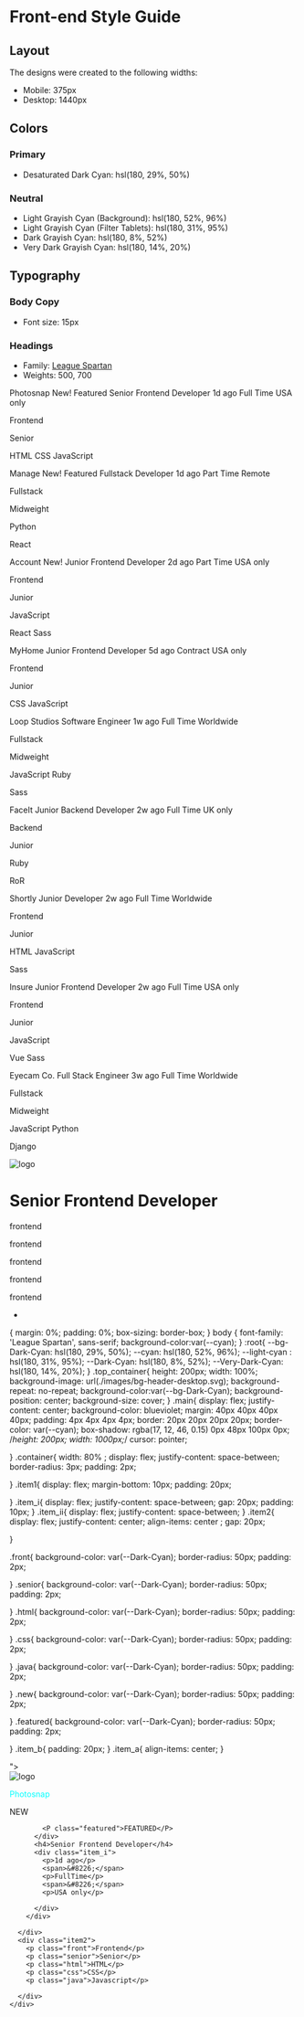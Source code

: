 # Front-end Style Guide

## Layout

The designs were created to the following widths:

- Mobile: 375px
- Desktop: 1440px

## Colors

### Primary

- Desaturated Dark Cyan: hsl(180, 29%, 50%)

### Neutral

- Light Grayish Cyan (Background): hsl(180, 52%, 96%)
- Light Grayish Cyan (Filter Tablets): hsl(180, 31%, 95%)
- Dark Grayish Cyan: hsl(180, 8%, 52%)
- Very Dark Grayish Cyan: hsl(180, 14%, 20%)

## Typography

### Body Copy

- Font size: 15px

### Headings

- Family: [League Spartan](https://fonts.google.com/specimen/League+Spartan)
- Weights: 500, 700
<!-- Item Start -->
  Photosnap
  New!
  Featured
  Senior Frontend Developer
  1d ago
  Full Time
  USA only
  <!-- Role -->
  Frontend
  <!-- Level -->
  Senior
  <!-- Languages -->
  HTML
  CSS
  JavaScript
  <!-- Item End -->

  <!-- Item Start -->
  Manage
  New!
  Featured
  Fullstack Developer
  1d ago
  Part Time
  Remote
  <!-- Role -->
  Fullstack
  <!-- Level -->
  Midweight
  <!-- Languages -->
  Python
  <!-- Tools -->
  React
  <!-- Item End -->

  <!-- Item Start -->
  Account
  New!
  Junior Frontend Developer
  2d ago
  Part Time
  USA only
  <!-- Role -->
  Frontend
  <!-- Level -->
  Junior
  <!-- Languages -->
  JavaScript
  <!-- Tools -->
  React
  Sass
  <!-- Item End -->

  <!-- Item Start -->
  MyHome
  Junior Frontend Developer
  5d ago
  Contract
  USA only
  <!-- Role -->
  Frontend
  <!-- Level -->
  Junior
  <!-- Languages -->
  CSS
  JavaScript
  <!-- Item End -->

  <!-- Item Start -->
  Loop Studios
  Software Engineer
  1w ago
  Full Time
  Worldwide
  <!-- Role -->
  Fullstack
  <!-- Level -->
  Midweight
  <!-- Languages -->
  JavaScript
  Ruby
  <!-- Tools -->
  Sass
  <!-- Item End -->

  <!-- Item Start -->
  FaceIt
  Junior Backend Developer
  2w ago
  Full Time
  UK only
  <!-- Role -->
  Backend
  <!-- Level -->
  Junior
  <!-- Languages -->
  Ruby
  <!-- Tools -->
  RoR
  <!-- Item End -->

  <!-- Item Start -->
  Shortly
  Junior Developer
  2w ago
  Full Time
  Worldwide
  <!-- Role -->
  Frontend
  <!-- Level -->
  Junior
  <!-- Languages -->
  HTML
  JavaScript
  <!-- Tools -->
  Sass
  <!-- Item End -->

  <!-- Item Start -->
  Insure
  Junior Frontend Developer
  2w ago
  Full Time
  USA only
  <!-- Role -->
  Frontend
  <!-- Level -->
   Junior
  <!-- Languages -->
  JavaScript
  <!-- Tools -->
  Vue
  Sass
  <!-- Item End -->

  <!-- Item Start -->
  Eyecam Co.
  Full Stack Engineer
  3w ago
  Full Time
  Worldwide
  <!-- Role -->
  Fullstack
  <!-- Level -->
  Midweight
  <!-- Languages -->
  JavaScript
  Python
  <!-- Tools -->
  Django
  <!-- Item End -->





   <div class="bottom_container"> 
    <div> 
      <div>
      <div>
      <img src="./images/photosnap.svg" alt="logo" srcset="">
    </div>
    <div>
      <h1>Senior Frontend Developer</h1>
    </div>
  </div>
  <div class="front_end">
    <p>frontend</p>
    <p>frontend</p>
    <p>frontend</p>
    <p>frontend</p>
    <p>frontend</p>
  </div>
</div>
</div>  






*
{
    margin: 0%;
    padding: 0%;
    box-sizing: border-box;
}
body
{
 font-family: 'League Spartan', sans-serif;
 background-color:var(--cyan);
}
:root{
    --bg-Dark-Cyan: hsl(180, 29%, 50%);
    --cyan: hsl(180, 52%, 96%);
    --light-cyan : hsl(180, 31%, 95%);
    --Dark-Cyan: hsl(180, 8%, 52%);
    --Very-Dark-Cyan: hsl(180, 14%, 20%);
}
.top_container{
height: 200px;
width: 100%;
background-image: url(./images/bg-header-desktop.svg);
background-repeat: no-repeat;
background-color:var(--bg-Dark-Cyan);
background-position: center;
background-size: cover;
}
.main{
    display: flex;
    justify-content: center;
    background-color: blueviolet;
    margin: 40px 40px 40px 40px;
    padding: 4px 4px 4px 4px;
    border: 20px 20px 20px 20px;
    border-color: var(--cyan);
	box-shadow: rgba(17, 12, 46, 0.15) 0px 48px 100px 0px;
    /*height: 200px;
    width: 1000px;*/
    cursor: pointer;
    
}
.container{
    width: 80%  ;
    display: flex;
    justify-content: space-between;
    border-radius: 3px;
    padding: 2px;
    
    

}
.item1{
    display: flex;
    margin-bottom: 10px;
    padding: 20px;
   
}
.item_i{
    display: flex;
    justify-content: space-between;
    gap: 20px;
    padding: 10px;
}
.item_ii{
    display: flex;
    justify-content: space-between;
}
.item2{
    display: flex;
    justify-content: center;
    align-items: center ;
    gap: 20px;
    
}

.front{
    background-color: var(--Dark-Cyan);
    border-radius: 50px;
    padding: 2px;
    
}
.senior{
    background-color: var(--Dark-Cyan);
    border-radius: 50px;
    padding: 2px;
    
}
.html{
    background-color: var(--Dark-Cyan);
    border-radius: 50px;
    padding: 2px;
    
}
.css{
    background-color: var(--Dark-Cyan);
    border-radius: 50px;
    padding: 2px;
    
}
.java{
    background-color: var(--Dark-Cyan);
    border-radius: 50px;
    padding: 2px;
    
}
.new{
    background-color: var(--Dark-Cyan);
    border-radius: 50px;
    padding: 2px;
    
}
.featured{
    background-color: var(--Dark-Cyan);
    border-radius: 50px;
    padding: 2px;
    
}
.item_b{
    padding: 20px;
}
.item_a{
    align-items: center;
}




<!DOCTYPE html>
<html lang="en">

<head>
  <meta charset="UTF-8">
  <meta name="viewport" content="width=device-width, initial-scale=1.0">
  <!-- displays site properly  based on user's device -->

  <link rel="icon" type="imag e/png" sizes="32x32" href="./images/favicon-32x32.png">

  <title>Frontend Mentor | Job Listings</title>
  <link rel="stylesheet" href="style.css">

  <link rel="stylesheet" href="<link rel=" preconnect" href="https://fonts.googleapis.com">
  <link rel="preconnect" href="https://fonts.gstatic.com" crossorigin>
  <link href="https://fonts.googleapis.com/css2?family=League+Spartan:wght@500&display=swap" rel="stylesheet">">
</head>

<body>
  <div class="top_container"></div>

  <div class="main">
    <div class="container">
      <div class="item1">
        <div class="item_a">
          <img src="./images/photosnap.svg" alt="logo">
        </div>
        <div class="item_b">
          <div class="item_i">
            <p style="color:aqua">Photosnap</p>
            <p class="new">NEW</p>

            <P class="featured">FEATURED</P>
          </div>
          <h4>Senior Frontend Developer</h4>
          <div class="item_i">
            <p>1d ago</p>
            <span>&#8226;</span>
            <p>FullTime</p>
            <span>&#8226;</span>
            <p>USA only</p>
  
          </div>
        </div>
  
      </div>
      <div class="item2">
        <p class="front">Frontend</p>
        <p class="senior">Senior</p>
        <p class="html">HTML</p>
        <p class="css">CSS</p>
        <p class="java">Javascript</p>
  
      </div>
    </div>
  </div>

</body>

</html>
